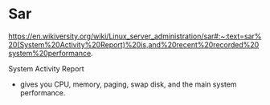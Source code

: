 # Sar

https://en.wikiversity.org/wiki/Linux_server_administration/sar#:~:text=sar%20(System%20Activity%20Report)%20is,and%20recent%20recorded%20system%20performance.

System Activity Report

* gives you CPU, memory, paging, swap disk, and the main system performance.